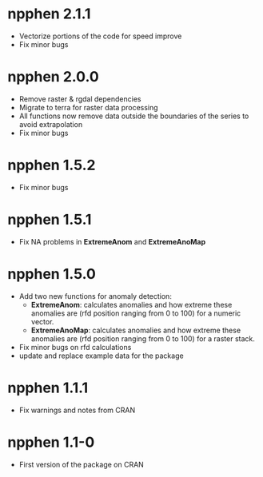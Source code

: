 npphen 2.1.1
===========

* Vectorize portions of the code for speed improve
* Fix minor bugs

npphen 2.0.0
===========

* Remove raster & rgdal dependencies
* Migrate to terra for raster data processing
* All functions now remove data outside the boundaries of the series to avoid extrapolation
* Fix minor bugs

npphen 1.5.2 
===========

* Fix minor bugs

npphen 1.5.1
===========

* Fix NA problems in **ExtremeAnom** and **ExtremeAnoMap**

npphen 1.5.0
===========

* Add two new functions for anomaly detection:
  * **ExtremeAnom**: calculates anomalies and how extreme these anomalies are (rfd position ranging from 0 to 100) for a numeric vector.
  * **ExtremeAnoMap**: calculates anomalies and how extreme these anomalies are (rfd position ranging from 0 to 100) for a raster stack.
* Fix minor bugs on rfd calculations
* update and replace example data for the package

npphen 1.1.1
===========

* Fix warnings and notes from CRAN

npphen 1.1-0
===========
  
* First version of the package on CRAN
